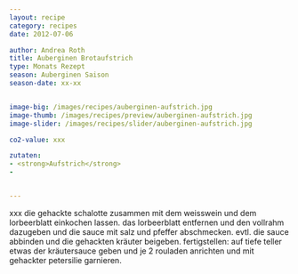 ```yaml
---
layout: recipe
category: recipes
date: 2012-07-06

author: Andrea Roth
title: Auberginen Brotaufstrich
type: Monats Rezept
season: Auberginen Saison
season-date: xx-xx 


image-big: /images/recipes/auberginen-aufstrich.jpg
image-thumb: /images/recipes/preview/auberginen-aufstrich.jpg
image-slider: /images/recipes/slider/auberginen-aufstrich.jpg

co2-value: xxx

zutaten:
- <strong>Aufstrich</strong>
-


---
```





xxx die gehackte schalotte zusammen mit dem weisswein und dem lorbeerblatt einkochen lassen.
das lorbeerblatt entfernen und den vollrahm dazugeben und die sauce mit salz und pfeffer abschmecken. evtl. die sauce abbinden und die gehackten kräuter beigeben.
fertigstellen:
auf tiefe teller etwas der kräutersauce geben und je 2 rouladen anrichten und mit gehackter petersilie garnieren.